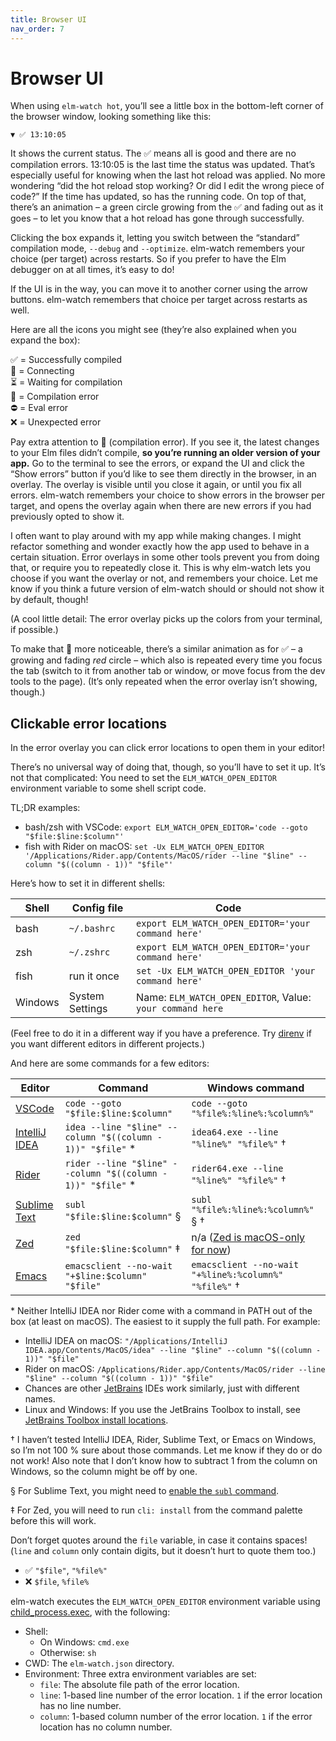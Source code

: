 ```yaml
---
title: Browser UI
nav_order: 7
---
```


# Browser UI

When using `elm-watch hot`, you’ll see a little box in the bottom-left corner of the browser window, looking something like this:

```
▼ ✅ 13:10:05
```

It shows the current status. The ✅ means all is good and there are no compilation errors. 13:10:05 is the last time the status was updated. That’s especially useful for knowing when the last hot reload was applied. No more wondering “did the hot reload stop working? Or did I edit the wrong piece of code?” If the time has updated, so has the running code. On top of that, there’s an animation – a green circle growing from the ✅ and fading out as it goes – to let you know that a hot reload has gone through successfully.

Clicking the box expands it, letting you switch between the “standard” compilation mode, `--debug` and `--optimize`. elm-watch remembers your choice (per target) across restarts. So if you prefer to have the Elm debugger on at all times, it’s easy to do!

If the UI is in the way, you can move it to another corner using the arrow buttons. elm-watch remembers that choice per target across restarts as well.

Here are all the icons you might see (they’re also explained when you expand the box):

✅ = Successfully compiled  
🔌 = Connecting  
⏳ = Waiting for compilation  
🚨 = Compilation error  
⛔️ = Eval error  
❌ = Unexpected error

Pay extra attention to 🚨 (compilation error). If you see it, the latest changes to your Elm files didn’t compile, **so you’re running an older version of your app.** Go to the terminal to see the errors, or expand the UI and click the “Show errors” button if you’d like to see them directly in the browser, in an overlay. The overlay is visible until you close it again, or until you fix all errors. elm-watch remembers your choice to show errors in the browser per target, and opens the overlay again when there are new errors if you had previously opted to show it.

I often want to play around with my app while making changes. I might refactor something and wonder exactly how the app used to behave in a certain situation. Error overlays in some other tools prevent you from doing that, or require you to repeatedly close it. This is why elm-watch lets you choose if you want the overlay or not, and remembers your choice. Let me know if you think a future version of elm-watch should or should not show it by default, though!

(A cool little detail: The error overlay picks up the colors from your terminal, if possible.)

To make that 🚨 more noticeable, there’s a similar animation as for ✅ – a growing and fading _red_ circle – which also is repeated every time you focus the tab (switch to it from another tab or window, or move focus from the dev tools to the page). (It’s only repeated when the error overlay isn’t showing, though.)

## Clickable error locations

In the error overlay you can click error locations to open them in your editor!

There’s no universal way of doing that, though, so you’ll have to set it up. It’s not that complicated: You need to set the `ELM_WATCH_OPEN_EDITOR` environment variable to some shell script code.

TL;DR examples:

- bash/zsh with VSCode: `export ELM_WATCH_OPEN_EDITOR='code --goto "$file:$line:$column"'`
- fish with Rider on macOS: `set -Ux ELM_WATCH_OPEN_EDITOR '/Applications/Rider.app/Contents/MacOS/rider --line "$line" --column "$((column - 1))" "$file"'`

Here’s how to set it in different shells:

| Shell | Config file | Code |
| --- | --- | --- |
| bash | `~/.bashrc` | `export ELM_WATCH_OPEN_EDITOR='your command here'` |
| zsh | `~/.zshrc` | `export ELM_WATCH_OPEN_EDITOR='your command here'` |
| fish | run it once | `set -Ux ELM_WATCH_OPEN_EDITOR 'your command here'` |
| Windows | System Settings | Name: `ELM_WATCH_OPEN_EDITOR`, Value: `your command here` |

(Feel free to do it in a different way if you have a preference. Try [direnv] if you want different editors in different projects.)

And here are some commands for a few editors:

| Editor | Command | Windows command |
| --- | --- | --- |
| [VSCode] | `code --goto "$file:$line:$column"` | `code --goto "%file%:%line%:%column%"` |
| [IntelliJ IDEA] | `idea --line "$line" --column "$((column - 1))" "$file"` \* | `idea64.exe --line "%line%" "%file%"` † |
| [Rider] | `rider --line "$line" --column "$((column - 1))" "$file"` \* | `rider64.exe --line "%line%" "%file%"` † |
| [Sublime Text] | `subl "$file:$line:$column"` § | `subl "%file%:%line%:%column%"` § † |
| [Zed] | `zed "$file:$line:$column"` ‡ | n/a ([Zed is macOS-only for now]) |
| [Emacs] | `emacsclient --no-wait "+$line:$column" "$file"` | `emacsclient --no-wait "+%line%:%column%" "%file%"` † |

\* Neither IntelliJ IDEA nor Rider come with a command in PATH out of the box (at least on macOS). The easiest to it supply the full path. For example:

- IntelliJ IDEA on macOS: `"/Applications/IntelliJ IDEA.app/Contents/MacOS/idea" --line "$line" --column "$((column - 1))" "$file"`
- Rider on macOS: `/Applications/Rider.app/Contents/MacOS/rider --line "$line" --column "$((column - 1))" "$file"`
- Chances are other [JetBrains] IDEs work similarly, just with different names.
- Linux and Windows: If you use the JetBrains Toolbox to install, see [JetBrains Toolbox install locations].

† I haven’t tested IntelliJ IDEA, Rider, Sublime Text, or Emacs on Windows, so I’m not 100 % sure about those commands. Let me know if they do or do not work! Also note that I don’t know how to subtract 1 from the column on Windows, so the column might be off by one.

§ For Sublime Text, you might need to [enable the `subl` command][subl].

‡ For Zed, you will need to run `cli: install` from the command palette before this will work.

Don’t forget quotes around the `file` variable, in case it contains spaces! (`line` and `column` only contain digits, but it doesn’t hurt to quote them too.)

- ✅ `"$file"`, `"%file%"`
- ❌ `$file`, `%file%`

elm-watch executes the `ELM_WATCH_OPEN_EDITOR` environment variable using [child_process.exec], with the following:

- Shell:
  - On Windows: `cmd.exe`
  - Otherwise: `sh`
- CWD: The `elm-watch.json` directory.
- Environment: Three extra environment variables are set:
  - `file`: The absolute file path of the error location.
  - `line`: 1-based line number of the error location. `1` if the error location has no line number.
  - `column`: 1-based column number of the error location. `1` if the error location has no column number.

[child_process.exec]: https://nodejs.org/api/child_process.html#child_processexeccommand-options-callback
[direnv]: https://direnv.net/
[emacs]: https://www.gnu.org/software/emacs/
[intellij idea]: https://www.jetbrains.com/idea/
[jetbrains toolbox install locations]: https://toolbox-support.jetbrains.com/hc/en-us/articles/115000978804-Where-are-the-IDEs-located-on-my-hard-drive-
[jetbrains]: https://www.jetbrains.com/
[rider]: https://www.jetbrains.com/rider/
[subl]: https://www.sublimetext.com/docs/command_line.html
[sublime text]: https://www.sublimetext.com/
[vscode]: https://code.visualstudio.com/
[Zed is macOS-only for now]: https://github.com/zed-industries/zed/issues/5391
[Zed]: https://zed.dev/
